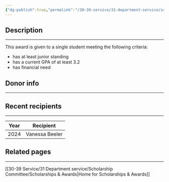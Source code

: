 ```yaml
---
{"dg-publish":true,"permalink":"/30-39-service/31-department-service/scholarship-committee/01-awards/clyde-p-fisher-memorial/","updated":"2025-04-25T09:43:37-07:00"}
---
```


## Description
---

This award is given to a single student meeting the following criteria:
- has at least junior standing
- has a current GPA of at least 3.2
- has financial need

## Donor info
---


## Recent recipients
---

| Year | Recipient      |
| ---- | -------------- |
| 2024 | Vanessa Beeler |


## Related pages
---

[[30-39 Service/31 Department service/Scholarship Committee/Scholarships & Awards\|Home for Scholarships & Awards]]